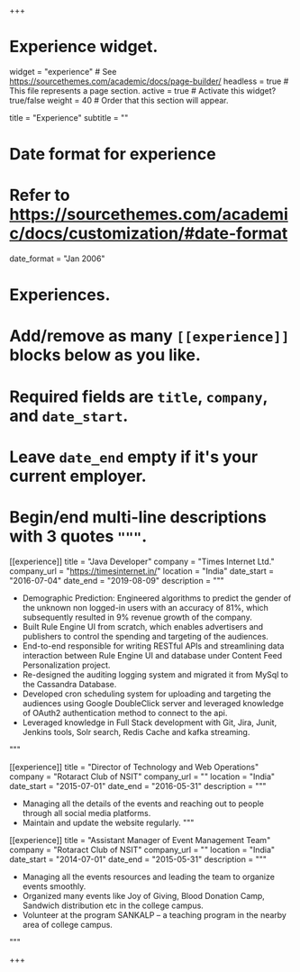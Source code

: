 +++
# Experience widget.
widget = "experience"  # See https://sourcethemes.com/academic/docs/page-builder/
headless = true  # This file represents a page section.
active = true  # Activate this widget? true/false
weight = 40  # Order that this section will appear.

title = "Experience"
subtitle = ""

# Date format for experience
#   Refer to https://sourcethemes.com/academic/docs/customization/#date-format
date_format = "Jan 2006"

# Experiences.
#   Add/remove as many `[[experience]]` blocks below as you like.
#   Required fields are `title`, `company`, and `date_start`.
#   Leave `date_end` empty if it's your current employer.
#   Begin/end multi-line descriptions with 3 quotes `"""`.
[[experience]]
  title = "Java Developer"
  company = "Times Internet Ltd."
  company_url = "https://timesinternet.in/"
  location = "India"
  date_start = "2016-07-04"
  date_end = "2019-08-09"
  description = """
  
 * Demographic Prediction: Engineered algorithms to predict the gender of the unknown non logged-in users with an accuracy of 81%, which subsequently resulted in 9% revenue growth of the company. 
 * Built Rule Engine UI from scratch, which enables advertisers and publishers to control the spending and targeting of the audiences. 
 * End-to-end responsible for writing RESTful APIs and streamlining data interaction between Rule Engine UI and database under Content Feed Personalization project. 
 * Re-designed the auditing logging system and migrated it from MySql to the Cassandra Database. 
 * Developed cron scheduling system for uploading and targeting the audiences using Google DoubleClick server and leveraged knowledge of OAuth2 authentication method to connect to the api. 
 * Leveraged knowledge in Full Stack development with Git, Jira, Junit, Jenkins tools, Solr search, Redis Cache and kafka streaming.
  
  """

[[experience]]
  title = "Director of Technology and Web Operations"
  company = "Rotaract Club of NSIT"
  company_url = ""
  location = "India"
  date_start = "2015-07-01"
  date_end = "2016-05-31"
  description = """
 * Managing all the details of the events and reaching out to people through all social media platforms.
 * Maintain and update the website regularly.
  """

[[experience]]
  title = "Assistant Manager of Event Management Team"
  company = "Rotaract Club of NSIT"
  company_url = ""
  location = "India"
  date_start = "2014-07-01"
  date_end = "2015-05-31"
  description = """
  
 * Managing all the events resources and leading the team to organize events smoothly.
 * Organized many events like Joy of Giving, Blood Donation Camp, Sandwich distribution etc in the college campus.
 * Volunteer at the program SANKALP – a teaching program in the nearby area of college campus.
  
  """

+++
